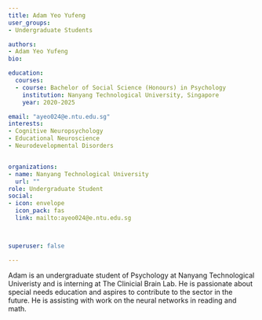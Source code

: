 ```yaml
---
title: Adam Yeo Yufeng
user_groups:
- Undergraduate Students

authors:
- Adam Yeo Yufeng
bio: 

education:
  courses:
  - course: Bachelor of Social Science (Honours) in Psychology
    institution: Nanyang Technological University, Singapore
    year: 2020-2025

email: "ayeo024@e.ntu.edu.sg"
interests:
- Cognitive Neuropsychology
- Educational Neuroscience
- Neurodevelopmental Disorders


organizations:
- name: Nanyang Technological University
  url: ""
role: Undergraduate Student
social:
- icon: envelope
  icon_pack: fas
  link: mailto:ayeo024@e.ntu.edu.sg



superuser: false

---
```


Adam is an undergraduate student of Psychology at Nanyang Technological Univeristy and is interning at The Clinicial Brain Lab. He is passionate about special needs education and aspires to contribute to the sector in the future. He is assisting with work on the neural networks in reading and math.
